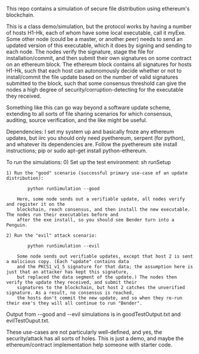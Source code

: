 This repo contains a simulation of secure file distribution using ethereum's blockchain.

This is a class demo/simulation, but the protocol works by having a number of hosts H1-Hk,
each of whom have some local executable, call it myExe. Some other node (could be a master,
or another peer) needs to send an updated version of this executable, which it does by signing
and sending to each node. The nodes verify the signature, stage the file for installation/commit,
and then submit their own signatures on some contract on an ethereum block. The ethereum block
contains all signatures for hosts H1-Hk, such that each host can autonomously decide whether
or not to install/commit the file update based on the number of valid signatures submitted to the
block, such that some consensus threshold can give the nodes a high degree of security/corruption-detecting
for the executable they received.

Something like this can go way beyond a software update scheme, extending to all sorts of file sharing scenarios
for which consensus, auditing, source verification, and the like might be useful.

Dependencies: I set my system up and basically froze any ethereum updates, but iirc you should only
need pyethereum, serpent (for python), and whatever its dependencies are. Follow the pyethereum site
install instructions; pip or sudo apt-get install python-ethereum.


To run the simulations:
	0) Set up the test environment:
			sh runSetup

	1) Run the "good" scenario (successful primary use-case of an update distribution):

			python runSimulation --good

		Here, some node sends out a verifiable update, all nodes verify and register it on the
		blockchain, reach consensus, and then install the new executable. The nodes run their executables before and
		after the exe install, so you should see Bender turn into a Penguin.

	2) Run the "evil" attack scenario:
			
			python runSimulation --evil

		Some node sends out verifiable updates, except that host 2 is sent a malicious copy. (Each "update" contains data
		and the PKCS1_v1_5 signature for that data; the assumption here is just that an attacker has kept this signature,
		but replaced the data segment of the update.) The nodes then verify the update they received, and submit their
		signatures to the blockchain, but host 2 catches the unverified signature. As a result, no consensus is reached,
		the hosts don't commit the new update, and so when they re-run their exe's they will all continue to run "Bender".


Output from --good and --evil simulations is in goodTestOutput.txt and evilTestOuput.txt.

These use-cases are not particularly well-defined, and yes, the security/attack has all sorts of holes. This is just
a demo, and maybe the ethereum/contract implementation help someone with starter code.





